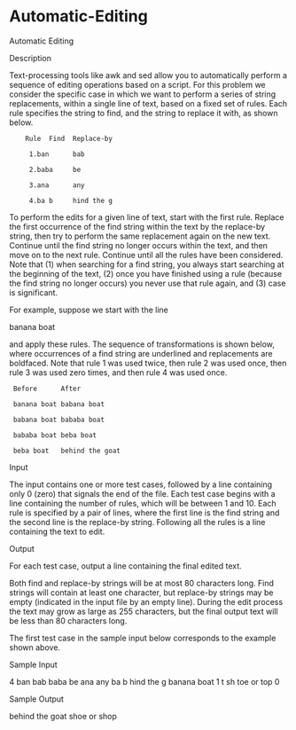 # Automatic-Editing

Automatic Editing

Description

Text-processing tools like awk and sed allow you to automatically perform a sequence of editing operations based on a script. For this problem we consider the specific case in which we want to perform a series of string replacements, within a single line of text, based on a fixed set of rules. Each rule specifies the string to find, and the string to replace it with, as shown below. 

        Rule  Find  Replace-by 

         1.ban      bab 

         2.baba     be 

         3.ana      any 

         4.ba b     hind the g 

To perform the edits for a given line of text, start with the first rule. Replace the first occurrence of the find string within the text by the replace-by string, then try to perform the same replacement again on the new text. Continue until the find string no longer occurs within the text, and then move on to the next rule. Continue until all the rules have been considered. Note that (1) when searching for a find string, you always start searching at the beginning of the text, (2) once you have finished using a rule (because the find string no longer occurs) you never use that rule again, and (3) case is significant. 

For example, suppose we start with the line 

banana boat 

and apply these rules. The sequence of transformations is shown below, where occurrences of a find string are underlined and replacements are boldfaced. Note that rule 1 was used twice, then rule 2 was used once, then rule 3 was used zero times, and then rule 4 was used once. 

     Before      After 

     banana boat babana boat 

     babana boat bababa boat 

     bababa boat beba boat 

     beba boat   behind the goat 

Input

The input contains one or more test cases, followed by a line containing only 0 (zero) that signals the end of the file. Each test case begins with a line containing the number of rules, which will be between 1 and 10. Each rule is specified by a pair of lines, where the first line is the find string and the second line is the replace-by string. Following all the rules is a line containing the text to edit.

Output

For each test case, output a line containing the final edited text. 

Both find and replace-by strings will be at most 80 characters long. Find strings will contain at least one character, but replace-by strings may be empty (indicated in the input file by an empty line). During the edit process the text may grow as large as 255 characters, but the final output text will be less than 80 characters long. 

The first test case in the sample input below corresponds to the example shown above. 

Sample Input

4
ban
bab
baba
be
ana
any
ba b
hind the g
banana boat
1
t
sh
toe or top
0

Sample Output

behind the goat
shoe or shop
